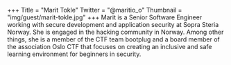 +++
Title = "Marit Tokle"
Twitter = "@maritio_o"
Thumbnail = "img/guest/marit-tokle.jpg"
+++
Marit is a Senior Software Engineer working with secure development and application security at Sopra Steria Norway. She is engaged in the hacking community in Norway. Among other things, she is a member of the CTF team bootplug and a board member of the association Oslo CTF that focuses on creating an inclusive and safe learning environment for beginners in security.